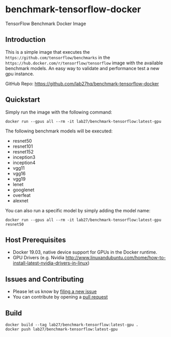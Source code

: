 # benchmark-tensorflow-docker
TensorFlow Benchmark Docker Image

## Introduction
This is a simple image that executes the `https://github.com/tensorflow/benchmarks` in the `https://hub.docker.com/r/tensorflow/tensorflow` image with the available benchmark models.
An easy way to validate and performance test a new gpu instance.

GitHub Repo: https://github.com/lab27hq/benchmark-tensorflow-docker

## Quickstart
Simply run the image with the following command:

`docker run --gpus all --rm -it lab27/benchmark-tensorflow:latest-gpu`

The following benchmark models will be executed:
* resnet50
* resnet101
* resnet152 
* inception3 
* inception4 
* vgg11 
* vgg16 
* vgg19 
* lenet 
* googlenet 
* overfeat 
* alexnet

You can also run a specific model by simply adding the model name:

`docker run --gpus all --rm -it lab27/benchmark-tensorflow:latest-gpu resnet50`

## Host Prerequisites
* Docker 19.03, native device support for GPUs in the Docker runtime.
* GPU Drivers (e.g. Nvidia http://www.linuxandubuntu.com/home/how-to-install-latest-nvidia-drivers-in-linux)


## Issues and Contributing

* Please let us know by [filing a new issue](https://github.com/lab27hq/benchmark-tensorflow-docker/issues/new)
* You can contribute by opening a [pull request](https://help.github.com/articles/using-pull-requests/)

## Build
```
docker build --tag lab27/benchmark-tensorflow:latest-gpu .
docker push lab27/benchmark-tensorflow:latest-gpu
```
